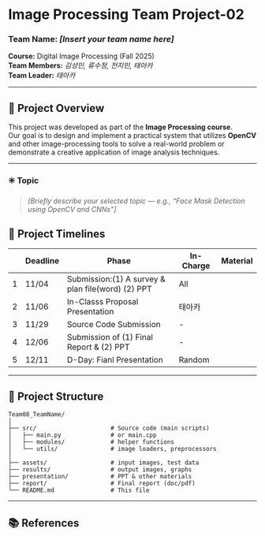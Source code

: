 # Image Processing Team Project-02

### Team Name: *[Insert your team name here]*  
**Course:** Digital Image Processing (Fall 2025)    
**Team Members:** *김성민, 류수정, 전지민, 태아카*  
**Team Leader:** *태아카* 

---

## 📘 Project Overview

This project was developed as part of the **Image Processing course**.  
Our goal is to design and implement a practical system that utilizes **OpenCV** and other image-processing tools to solve a real-world problem or demonstrate a creative application of image analysis techniques.

---

### ✳️ Topic
> *[Briefly describe your selected topic — e.g., “Face Mask Detection using OpenCV and CNNs”]*

## 📅 Project Timelines

|  | Deadline | Phase | In-Charge | Material |
| --- | --- | --- | --- | --- |
| 1 | 11/04 | Submission:(1) A survey & plan file(word) (2) PPT | All |  |
| 2 | 11/06 | In-Classs Proposal Presentation | 태아카 |  |
| 3 | 11/29 | Source Code Submission | - |  |
| 4 | 12/06 | Submission of (1) Final Report & (2) PPT | - |  |
| 5 | 12/11 | D-Day: Fianl Presentation | Random |  |

---

## 📂 Project Structure

```
Team08_TeamName/
│
├── src/                     # Source code (main scripts)
│   ├── main.py              # or main.cpp
│   ├── modules/             # helper functions
│   └── utils/               # image loaders, preprocessors
│
├── assets/                  # input images, test data
├── results/                 # output images, graphs
├── presentation/            # PPT & other materials
├── report/                  # Final report (doc/pdf)
└── README.md                # This file
```

---

## 📚 References